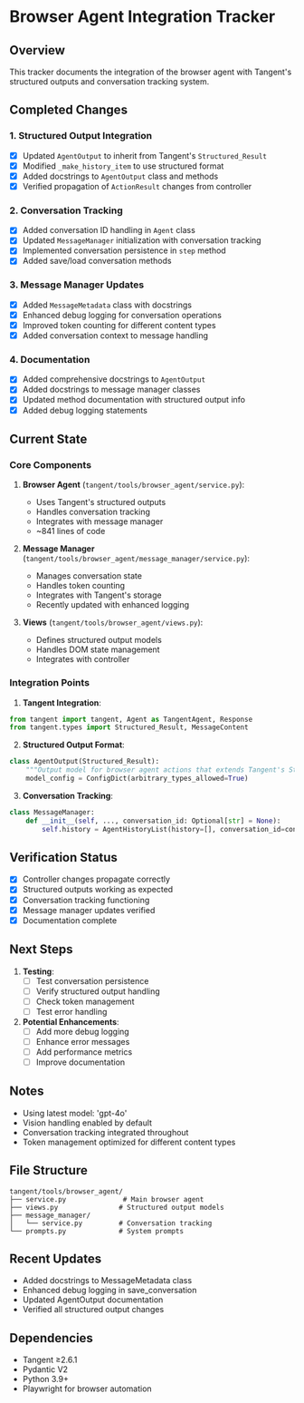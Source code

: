 # Browser Agent Integration Tracker

## Overview
This tracker documents the integration of the browser agent with Tangent's structured outputs and conversation tracking system.

## Completed Changes

### 1. Structured Output Integration
- [x] Updated `AgentOutput` to inherit from Tangent's `Structured_Result`
- [x] Modified `_make_history_item` to use structured format
- [x] Added docstrings to `AgentOutput` class and methods
- [x] Verified propagation of `ActionResult` changes from controller

### 2. Conversation Tracking
- [x] Added conversation ID handling in `Agent` class
- [x] Updated `MessageManager` initialization with conversation tracking
- [x] Implemented conversation persistence in `step` method
- [x] Added save/load conversation methods

### 3. Message Manager Updates
- [x] Added `MessageMetadata` class with docstrings
- [x] Enhanced debug logging for conversation operations
- [x] Improved token counting for different content types
- [x] Added conversation context to message handling

### 4. Documentation
- [x] Added comprehensive docstrings to `AgentOutput`
- [x] Added docstrings to message manager classes
- [x] Updated method documentation with structured output info
- [x] Added debug logging statements

## Current State

### Core Components
1. **Browser Agent** (`tangent/tools/browser_agent/service.py`):
   - Uses Tangent's structured outputs
   - Handles conversation tracking
   - Integrates with message manager
   - ~841 lines of code

2. **Message Manager** (`tangent/tools/browser_agent/message_manager/service.py`):
   - Manages conversation state
   - Handles token counting
   - Integrates with Tangent's storage
   - Recently updated with enhanced logging

3. **Views** (`tangent/tools/browser_agent/views.py`):
   - Defines structured output models
   - Handles DOM state management
   - Integrates with controller

### Integration Points
1. **Tangent Integration**:
```python
from tangent import tangent, Agent as TangentAgent, Response
from tangent.types import Structured_Result, MessageContent
```

2. **Structured Output Format**:
```python
class AgentOutput(Structured_Result):
    """Output model for browser agent actions that extends Tangent's Structured_Result."""
    model_config = ConfigDict(arbitrary_types_allowed=True)
```

3. **Conversation Tracking**:
```python
class MessageManager:
    def __init__(self, ..., conversation_id: Optional[str] = None):
        self.history = AgentHistoryList(history=[], conversation_id=conversation_id)
```

## Verification Status
- [x] Controller changes propagate correctly
- [x] Structured outputs working as expected
- [x] Conversation tracking functioning
- [x] Message manager updates verified
- [x] Documentation complete

## Next Steps
1. **Testing**:
   - [ ] Test conversation persistence
   - [ ] Verify structured output handling
   - [ ] Check token management
   - [ ] Test error handling

2. **Potential Enhancements**:
   - [ ] Add more debug logging
   - [ ] Enhance error messages
   - [ ] Add performance metrics
   - [ ] Improve documentation

## Notes
- Using latest model: 'gpt-4o'
- Vision handling enabled by default
- Conversation tracking integrated throughout
- Token management optimized for different content types

## File Structure
```
tangent/tools/browser_agent/
├── service.py              # Main browser agent
├── views.py               # Structured output models
├── message_manager/
│   └── service.py         # Conversation tracking
└── prompts.py             # System prompts
```

## Recent Updates
- Added docstrings to MessageMetadata class
- Enhanced debug logging in save_conversation
- Updated AgentOutput documentation
- Verified all structured output changes

## Dependencies
- Tangent ≥2.6.1
- Pydantic V2
- Python 3.9+
- Playwright for browser automation
